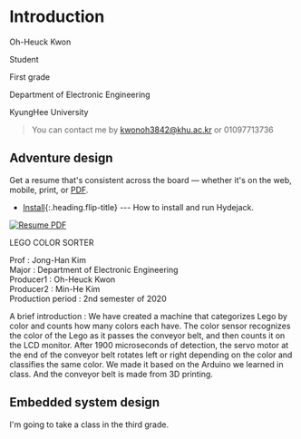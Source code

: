 

# Introduction

Oh-Heuck Kwon 

Student 

First grade 

Department of Electronic Engineering 

KyungHee University


> You can contact me by <kwonoh3842@khu.ac.kr> or 01097713736



## Adventure design
Get a resume that's consistent across the board — whether it's on the web, mobile, print, or [PDF](file:///C:/Users/%EA%B6%8C%EC%98%A4%ED%98%81/Desktop/%EC%B0%AC%EB%9E%80%ED%95%98%EA%B3%A0%20%EC%B9%98%EC%97%B4%ED%96%88%EB%8D%98%202020/2020-2%ED%95%99%EA%B8%B0/%EB%AC%BC%EB%A6%AC%ED%95%99%EB%B0%8F%EC%8B%A4%ED%97%982/adventure-design.pdf).

* [Install]{:.heading.flip-title} --- How to install and run Hydejack.


[![Resume PDF](![555](https://user-images.githubusercontent.com/73648472/102498912-e9c60f00-40bd-11eb-8243-3afee59d28a1.jpg)
)][resume]

LEGO COLOR SORTER

Prof : Jong-Han Kim   
Major : Department of Electronic Engineering   
Producer1 : Oh-Heuck Kwon   
Producer2 : Min-He Kim   
Production period : 2nd semester of 2020   

A brief introduction : We have created a machine that categorizes Lego by color and counts how many colors each have. The color sensor recognizes the color of the Lego as it passes the conveyor belt, and then counts it on the LCD monitor. After 1900 microseconds of detection, the servo motor at the end of the conveyor belt rotates left or right depending on the color and classifies the same color. We made it based on the Arduino we learned in class. And the conveyor belt is made from 3D printing.



## Embedded system design
I'm going to take a class in the third grade.



[blog]: https://hydejack.com/blog/
[portfolio]: https://hydejack.com/projects/
[resume]: https://hydejack.com/resume/
[download]: https://hydejack.com/download/
[welcome]: https://hydejack.com/
[forms]: https://hydejack.com/forms-by-example/

[features]: https://hydejack.com/#features
[news]: https://hydejack.com/#build-an-audience
[syntax]: https://hydejack.com/#syntax-highlighting
[latex]: https://hydejack.com/#beautiful-math
[dark]: https://hydejack.com/blog/hydejack/2018-09-01-introducing-dark-mode/
[search]: https://hydejack.com/#_search-input
[grid]: https://hydejack.com/blog/hydejack/

[lic]: LICENSE.md
[pro]: licenses/PRO.md
[docs]: https://hydejack.com/docs/
[ofln]: https://hydejack.com/docs/advanced/#enabling-offline-support
[math]: https://hydejack.com/docs/writing/#adding-math

[kit]: https://github.com/hydecorp/hydejack-starter-kit/releases
[src]: https://github.com/hydecorp/hydejack
[gem]: https://rubygems.org/gems/jekyll-theme-hydejack
[buy]: https://gum.co/nuOluY
[nfy]: https://app.netlify.com/start/deploy?repository=https://github.com/hydecorp/hydejack-starter-kit
[dtn]: https://www.netlify.com/img/deploy/button.svg

[gpss]: https://developers.google.com/speed/pagespeed/insights/?url=https://hydejack.com/
[hy-push-state]: https://hydecorp.github.io/hy-push-state/
[hy-drawer]: https://hydecorp.github.io/hy-drawer/
[rouge]: http://rouge.jneen.net
[katex]: https://khan.github.io/KaTeX/
[mathjax]: https://www.mathjax.org/
[tinyletter]: https://tinyletter.com/
[install]: install.md
